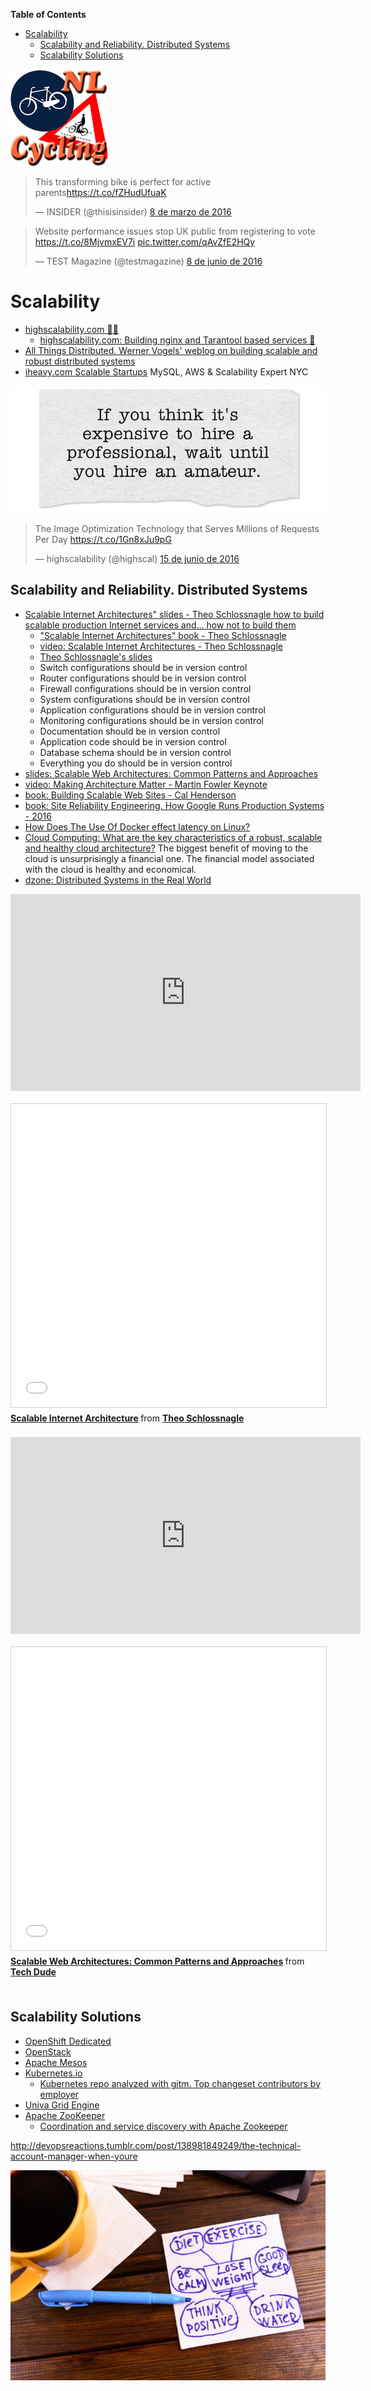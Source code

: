 **Table of Contents**
<!-- MarkdownTOC -->

- [Scalability](#scalability)
	- [Scalability and Reliability. Distributed Systems](#scalability-and-reliability-distributed-systems)
	- [Scalability Solutions](#scalability-solutions)

<!-- /MarkdownTOC -->

[![Bicycle parking at Delft Central Station](images/logo-bicycle-dutch.jpg)](https://bicycledutch.wordpress.com/2015/06/02/bicycle-parking-at-delft-central-station/)

<blockquote class="twitter-tweet tw-align-center" data-lang="es"><p lang="en" dir="ltr">This transforming bike is perfect for active parents<a href="https://t.co/fZHudUfuaK">https://t.co/fZHudUfuaK</a></p>&mdash; INSIDER (@thisisinsider) <a href="https://twitter.com/thisisinsider/status/707261266931265536">8 de marzo de 2016</a></blockquote>
<script async src="//platform.twitter.com/widgets.js" charset="utf-8"></script>

<blockquote class="twitter-tweet tw-align-center" data-lang="es"><p lang="en" dir="ltr">Website performance issues stop UK public from registering to vote <a href="https://t.co/8MjvmxEV7i">https://t.co/8MjvmxEV7i</a> <a href="https://t.co/qAvZfE2HQy">pic.twitter.com/qAvZfE2HQy</a></p>&mdash; TEST Magazine (@testmagazine) <a href="https://twitter.com/testmagazine/status/740482255576047616">8 de junio de 2016</a></blockquote>
<script async src="//platform.twitter.com/widgets.js" charset="utf-8"></script>

# Scalability
- [highscalability.com 🌟🌟](http://highscalability.com/)
	- [highscalability.com: Building nginx and Tarantool based services 🌟](http://highscalability.com/blog/2016/2/17/building-nginx-and-tarantool-based-services.html)
- [All Things Distributed. Werner Vogels' weblog on building scalable and robust distributed systems](http://www.allthingsdistributed.com/)
- [iheavy.com Scalable Startups](http://www.iheavy.com/) MySQL, AWS & Scalability Expert NYC

[![If you think it's expensive to hire a professional](images/If-you-think-its-expensive-to-hire-a-professional.jpg)](http://www.javiergarzas.com/2014/12/como-y-quien-recupero-healthcare-gov.html)

<blockquote class="twitter-tweet tw-align-center" data-lang="es"><p lang="en" dir="ltr">The Image Optimization Technology that Serves Millions of Requests Per Day <a href="https://t.co/1Gn8xJu9pG">https://t.co/1Gn8xJu9pG</a></p>&mdash; highscalability (@highscal) <a href="https://twitter.com/highscal/status/743112166392369152">15 de junio de 2016</a></blockquote>
<script async src="//platform.twitter.com/widgets.js" charset="utf-8"></script>

## Scalability and Reliability. Distributed Systems
- [Scalable Internet Architectures" slides - Theo Schlossnagle how to build scalable production Internet services and... how not to build them](http://lethargy.org/~jesus/misc/Scalable%20Ti.pdf)
	- ["Scalable Internet Architectures" book - Theo Schlossnagle](http://scalableinternetarchitectures.com/)
	- [video: Scalable Internet Architectures - Theo Schlossnagle](https://www.youtube.com/watch?v=2WuT2rdLK5A)
	- [Theo Schlossnagle's slides](http://es.slideshare.net/postwait)
	- Switch configurations should be in version control
	- Router configurations should be in version control
	- Firewall configurations should be in version control
	- System configurations should be in version control
	- Application configurations should be in version control
	- Monitoring configurations should be in version control
	- Documentation should be in version control
	- Application code should be in version control
	- Database schema should be in version control
	- Everything you do should be in version control
- [slides: Scalable Web Architectures: Common Patterns and Approaches](http://es.slideshare.net/techdude/scalable-web-architectures-common-patterns-and-approaches)
- [video: Making Architecture Matter - Martin Fowler Keynote](https://www.youtube.com/watch?v=DngAZyWMGR0)
- [book: Building Scalable Web Sites - Cal Henderson](http://shop.oreilly.com/product/9780596102357.do)
- [book: Site Reliability Engineering. How Google Runs Production Systems - 2016](http://shop.oreilly.com/product/0636920041528.do)
- [How Does The Use Of Docker effect latency on Linux?](http://highscalability.com/blog/2015/12/16/how-does-the-use-of-docker-effect-latency.html)
- [Cloud Computing: What are the key characteristics of a robust, scalable and healthy cloud architecture?](https://www.quora.com/Cloud-Computing/What-are-the-key-characteristics-of-a-robust-scalable-and-healthy-cloud-architecture) The biggest benefit of moving to the cloud is unsurprisingly a financial one. The financial model associated with the cloud is healthy and economical.
- [dzone: Distributed Systems in the Real World](https://dzone.com/articles/reasoning-about-distributed-systems-in-the-real-wo)

<div class="container">
<iframe width="560" height="315" src="https://www.youtube.com/embed/2WuT2rdLK5A" frameborder="0" allowfullscreen class="video"></iframe>
</div>
<br>

<div class="container">
<iframe src="//es.slideshare.net/slideshow/embed_code/key/LnRFhtfXLoOMHx" width="595" height="485" frameborder="0" marginwidth="0" marginheight="0" scrolling="no" style="border:1px solid #CCC; border-width:1px; margin-bottom:5px; max-width: 100%;" allowfullscreen class="video"> </iframe> <div style="margin-bottom:5px"> <strong> <a href="//es.slideshare.net/postwait/scalable-internet-architecture" title="Scalable Internet Architecture" target="_blank">Scalable Internet Architecture</a> </strong> from <strong><a href="//es.slideshare.net/postwait" target="_blank">Theo Schlossnagle</a></strong> </div>
</div>
<br/>

<div class="container">
<iframe width="560" height="315" src="https://www.youtube-nocookie.com/embed/DngAZyWMGR0?rel=0" frameborder="0" allowfullscreen class="video"></iframe>
</div>
<br/>

<div class="container">
<iframe src="//es.slideshare.net/slideshow/embed_code/key/HghUgbjBasxURW" width="595" height="485" frameborder="0" marginwidth="0" marginheight="0" scrolling="no" style="border:1px solid #CCC; border-width:1px; margin-bottom:5px; max-width: 100%;" allowfullscreen class="video"> </iframe> <div style="margin-bottom:5px"> <strong> <a href="//es.slideshare.net/techdude/scalable-web-architectures-common-patterns-and-approaches" title="Scalable Web Architectures: Common Patterns and Approaches" target="_blank">Scalable Web Architectures: Common Patterns and Approaches</a> </strong> from <strong><a href="//es.slideshare.net/techdude" target="_blank">Tech Dude</a></strong> </div>
</div>
<br/>

## Scalability Solutions
- [OpenShift Dedicated](https://www.openshift.com/dedicated/)
- [OpenStack](http://www.openstack.org/)
- [Apache Mesos](http://mesos.apache.org/)
- [Kubernetes.io](http://kubernetes.io/)
	- [Kubernetes repo analyzed with gitm. Top changeset contributors by employer](https://github.com/karlkfi/kubernetes-gitdm/wiki#top-changeset-contributors-by-employer)
- [Univa Grid Engine](http://www.univa.com/)
- [Apache ZooKeeper](http://zookeeper.apache.org/)
	- [Coordination and service discovery with Apache Zookeeper](http://www.javacodegeeks.com/2013/11/coordination-and-service-discovery-with-apache-zookeeper.html)

<div class="tumblr-post" data-href="https://embed.tumblr.com/embed/post/iFjXucMPOIj7OILspk20NQ/138981849249" data-did="1ab47fa60263c102949192d73be216fe3f4e0dcd"><a href="http://devopsreactions.tumblr.com/post/138981849249/the-technical-account-manager-when-youre">http://devopsreactions.tumblr.com/post/138981849249/the-technical-account-manager-when-youre</a></div><script async src="https://secure.assets.tumblr.com/post.js"></script>

[![get healthier](images/Get_Healthier.png)](https://www.quora.com/Cloud-Computing/What-are-the-key-characteristics-of-a-robust-scalable-and-healthy-cloud-architecture)
